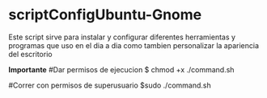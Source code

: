 # scriptConfigUbuntu-Gnome
Este script sirve para instalar y configurar diferentes herramientas y programas que uso en el dia a dia como tambien personalizar la apariencia del escritorio


**Importante**
 #Dar permisos de ejecucion
    $ chmod +x ./command.sh

 #Correr con permisos de superusuario
    $sudo ./command.sh